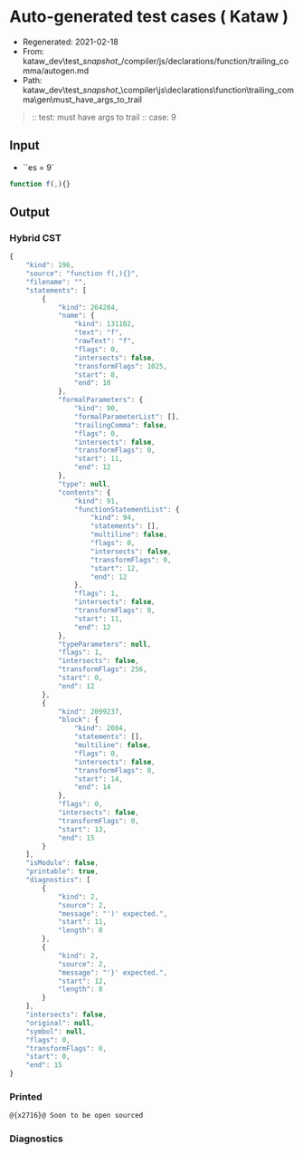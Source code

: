 # Auto-generated test cases ( Kataw )
- Regenerated: 2021-02-18
- From: kataw_dev\test\__snapshot__/compiler/js/declarations/function/trailing_comma/autogen.md
- Path: kataw_dev\test\__snapshot__\compiler\js\declarations\function\trailing_comma\gen\must_have_args_to_trail
> :: test: must have args to trail
> :: case: 9
## Input
- ``es = 9`

`````js
function f(,){}
`````

## Output

### Hybrid CST


```javascript
{
    "kind": 196,
    "source": "function f(,){}",
    "filename": "",
    "statements": [
        {
            "kind": 264284,
            "name": {
                "kind": 131102,
                "text": "f",
                "rawText": "f",
                "flags": 0,
                "intersects": false,
                "transformFlags": 1025,
                "start": 8,
                "end": 10
            },
            "formalParameters": {
                "kind": 90,
                "formalParameterList": [],
                "trailingComma": false,
                "flags": 0,
                "intersects": false,
                "transformFlags": 0,
                "start": 11,
                "end": 12
            },
            "type": null,
            "contents": {
                "kind": 91,
                "functionStatementList": {
                    "kind": 94,
                    "statements": [],
                    "multiline": false,
                    "flags": 0,
                    "intersects": false,
                    "transformFlags": 0,
                    "start": 12,
                    "end": 12
                },
                "flags": 1,
                "intersects": false,
                "transformFlags": 0,
                "start": 11,
                "end": 12
            },
            "typeParameters": null,
            "flags": 1,
            "intersects": false,
            "transformFlags": 256,
            "start": 0,
            "end": 12
        },
        {
            "kind": 2099237,
            "block": {
                "kind": 2084,
                "statements": [],
                "multiline": false,
                "flags": 0,
                "intersects": false,
                "transformFlags": 0,
                "start": 14,
                "end": 14
            },
            "flags": 0,
            "intersects": false,
            "transformFlags": 0,
            "start": 13,
            "end": 15
        }
    ],
    "isModule": false,
    "printable": true,
    "diagnostics": [
        {
            "kind": 2,
            "source": 2,
            "message": "')' expected.",
            "start": 11,
            "length": 0
        },
        {
            "kind": 2,
            "source": 2,
            "message": "'}' expected.",
            "start": 12,
            "length": 0
        }
    ],
    "intersects": false,
    "original": null,
    "symbol": null,
    "flags": 0,
    "transformFlags": 0,
    "start": 0,
    "end": 15
}
```

  
### Printed


```javascript
@{x2716}@ Soon to be open sourced
```

  
### Diagnostics


```javascript

```

